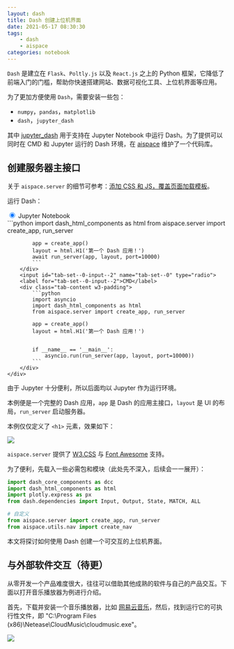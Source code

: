 ```yaml
---
layout: dash
title: Dash 创建上位机界面
date: 2021-05-17 08:30:30
tags: 
    - dash
    - aispace
categories: notebook
---
```


`Dash` 是建立在 `Flask`、`Poltly.js` 以及 `React.js` 之上的 Python 框架，它降低了前端入门的门槛，帮助你快速搭建网站、数据可视化工具、上位机界面等应用。

为了更加方便使用 `Dash`，需要安装一些包：

- `numpy`，`pandas`，`matplotlib`
- `dash`，`jupyter_dash`

其中 [jupyter_dash](https://github.com/plotly/jupyter-dash) 用于支持在 Jupyter Notebook 中运行 Dash。为了提供可以同时在 CMD 和 Jupyter 运行的 Dash 环境，在 [aispace](https://github.com/xinetzone/aispace) 维护了一个代码库。

## 创建服务器主接口

关于 `aispace.server` 的细节可参考：[添加 CSS 和 JS，覆盖页面加载模板](https://xinetzone.github.io/dao/dash/zh-CN/ef498434c4c8.html)。

运行 Dash：

<article>
    <div class="tab-set w3-light-grey">
        <input checked="True" id="tab-set--0-input--1" name="tab-set--0" type="radio">
        <label for="tab-set--0-input--1">Jupyter Notebook</label>
        <div class="tab-content w3-padding">
            ```python
            import dash_html_components as html
            from aispace.server import create_app, run_server

            app = create_app()
            layout = html.H1('第一个 Dash 应用！')
            await run_server(app, layout, port=10000)
            ```
        </div>
        <input id="tab-set--0-input--2" name="tab-set--0" type="radio">
        <label for="tab-set--0-input--2">CMD</label>
        <div class="tab-content w3-padding">
            ```python
            import asyncio
            import dash_html_components as html
            from aispace.server import create_app, run_server

            app = create_app()
            layout = html.H1('第一个 Dash 应用！')


            if __name__ == '__main__':
                asyncio.run(run_server(app, layout, port=10000))
            ```
        </div>
    </div>
</article>

由于 Jupyter 十分便利，所以后面均以 Jupyter 作为运行环境。

本例便是一个完整的 Dash 应用，`app` 是 Dash 的应用主接口，`layout` 是 UI 的布局，`run_server` 启动服务器。

本例仅仅定义了 `<h1>` 元素，效果如下：

![](first.png)

<div class="w3-yellow">
<code>aispace.server</code> 提供了 <a href="https://www.w3schools.com/w3css/default.asp">W3.CSS</a> 与 <a href="https://xinetzone.github.io/Font-Awesome/css/all.css">Font Awesome</a> 支持。
</div>

为了便利，先载入一些必需包和模块（此处先不深入，后续会一一展开）：

```python
import dash_core_components as dcc
import dash_html_components as html
import plotly.express as px
from dash.dependencies import Input, Output, State, MATCH, ALL

# 自定义
from aispace.server import create_app, run_server
from aispace.utils.nav import create_nav
```

本文将探讨如何使用 Dash 创建一个可交互的上位机界面。

## 与外部软件交互（待更）

从零开发一个产品难度很大，往往可以借助其他成熟的软件与自己的产品交互。下面以打开音乐播放器为例进行介绍。

首先，下载并安装一个音乐播放器，比如 [网易云音乐](https://music.163.com/)，然后，找到运行它的可执行性文件，即 "C:\Program Files (x86)\Netease\CloudMusic\cloudmusic.exe"。

![](wyy.png)
